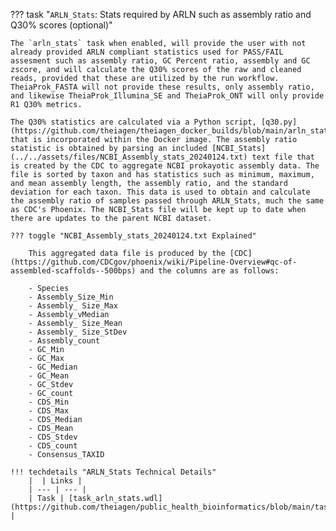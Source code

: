 ??? task "`ARLN_Stats`: Stats required by ARLN such as assembly ratio and Q30% scores (optional)"

    The `arln_stats` task when enabled, will provide the user with not already provided ARLN compliant statistics used for PASS/FAIL assesment such as assembly ratio, GC Percent ratio, assembly and GC zscore, and will calculate the Q30% scores of the raw and cleaned reads, provided that these are utilized by the run workflow. TheiaProk_FASTA will not provide these results, only assembly ratio, and likewise TheiaProk_Illumina_SE and TheiaProk_ONT will only provide R1 Q30% metrics.
    
    The Q30% statistics are calculated via a Python script, [q30.py](https://github.com/theiagen/theiagen_docker_builds/blob/main/arln_stats/1.0.0/q30.py), that is incorporated within the Docker image. The assembly ratio statistic is obtained by parsing an included [NCBI_Stats](../../assets/files/NCBI_Assembly_stats_20240124.txt) text file that is created by the CDC to aggregate NCBI prokayotic assembly data. The file is sorted by taxon and has statistics such as minimum, maximum, and mean assembly length, the assembly ratio, and the standard deviation for each taxon. This data is used to obtain and calculate the assembly ratio of samples passed through ARLN_Stats, much the same as CDC's Phoenix. The NCBI_Stats file will be kept up to date when there are updates to the parent NCBI dataset.
    
    ??? toggle "NCBI_Assembly_stats_20240124.txt Explained"
    
        This aggregated data file is produced by the [CDC](https://github.com/CDCgov/phoenix/wiki/Pipeline-Overview#qc-of-assembled-scaffolds--500bps) and the columns are as follows: 

        - Species
        - Assembly_Size_Min
        - Assembly_ Size_Max
        - Assembly_vMedian
        - Assembly_ Size_Mean
        - Assembly_ Size_StDev
        - Assembly_count
        - GC_Min
        - GC_Max
        - GC_Median
        - GC_Mean
        - GC_Stdev
        - GC_count
        - CDS_Min
        - CDS_Max
        - CDS_Median
        - CDS_Mean
        - CDS_Stdev
        - CDS_count
        - Consensus_TAXID
    
    !!! techdetails "ARLN_Stats Technical Details"
        |  | Links |
        | --- | --- |
        | Task | [task_arln_stats.wdl](https://github.com/theiagen/public_health_bioinformatics/blob/main/tasks/utilities/data_handling/task_arln_stats.wdl) |